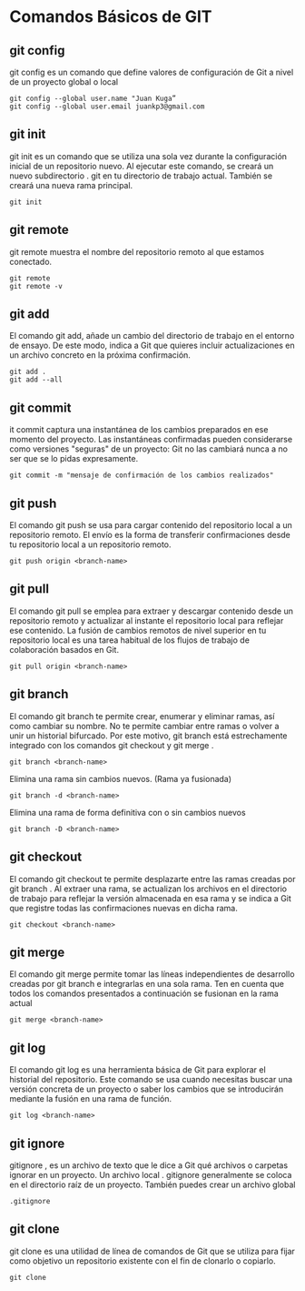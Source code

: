 # Comandos Básicos de GIT

## git config

git config es un comando que define valores de configuración de Git a nivel de un proyecto global o local

```
git config --global user.name "Juan Kuga”
git config --global user.email juankp3@gmail.com
```

## git init
git init es un comando que se utiliza una sola vez durante la configuración inicial de un repositorio nuevo. Al ejecutar este comando, se creará un nuevo subdirectorio . git en tu directorio de trabajo actual. También se creará una nueva rama principal.

```
git init
```

## git remote
git remote muestra el nombre del repositorio remoto al que estamos conectado.

```
git remote
git remote -v
```
## git add
El comando git add, añade un cambio del directorio de trabajo en el entorno de ensayo. De este modo, indica a Git que quieres incluir actualizaciones en un archivo concreto en la próxima confirmación.
```
git add .
git add --all
```
## git commit
it commit captura una instantánea de los cambios preparados en ese momento del proyecto. Las instantáneas confirmadas pueden considerarse como versiones "seguras" de un proyecto: Git no las cambiará nunca a no ser que se lo pidas expresamente.

```
git commit -m "mensaje de confirmación de los cambios realizados"
```

## git push
El comando git push se usa para cargar contenido del repositorio local a un repositorio remoto. El envío es la forma de transferir confirmaciones desde tu repositorio local a un repositorio remoto.

```
git push origin <branch-name>
```

## git pull
El comando git pull se emplea para extraer y descargar contenido desde un repositorio remoto y actualizar al instante el repositorio local para reflejar ese contenido. La fusión de cambios remotos de nivel superior en tu repositorio local es una tarea habitual de los flujos de trabajo de colaboración basados en Git.

```
git pull origin <branch-name>
```

## git branch
El comando git branch te permite crear, enumerar y eliminar ramas, así como cambiar su nombre. No te permite cambiar entre ramas o volver a unir un historial bifurcado. Por este motivo, git branch está estrechamente integrado con los comandos git checkout y git merge .

```
git branch <branch-name>
```

Elimina una rama sin cambios nuevos. (Rama ya fusionada)
```
git branch -d <branch-name>
```

Elimina una rama de forma definitiva con o sin cambios nuevos
```
git branch -D <branch-name>
```

## git checkout
El comando git checkout te permite desplazarte entre las ramas creadas por git branch . Al extraer una rama, se actualizan los archivos en el directorio de trabajo para reflejar la versión almacenada en esa rama y se indica a Git que registre todas las confirmaciones nuevas en dicha rama.
```
git checkout <branch-name>
```

## git merge
El comando git merge permite tomar las líneas independientes de desarrollo creadas por git branch e integrarlas en una sola rama. Ten en cuenta que todos los comandos presentados a continuación se fusionan en la rama actual

```
git merge <branch-name>
```

## git log
El comando git log es una herramienta básica de Git para explorar el historial del repositorio. Este comando se usa cuando necesitas buscar una versión concreta de un proyecto o saber los cambios que se introducirán mediante la fusión en una rama de función.

```
git log <branch-name>
```

## git ignore
gitignore , es un archivo de texto que le dice a Git qué archivos o carpetas ignorar en un proyecto. Un archivo local . gitignore generalmente se coloca en el directorio raíz de un proyecto. También puedes crear un archivo global

```
.gitignore
```

## git clone
git clone es una utilidad de línea de comandos de Git que se utiliza para fijar como objetivo un repositorio existente con el fin de clonarlo o copiarlo.

```
git clone
```
